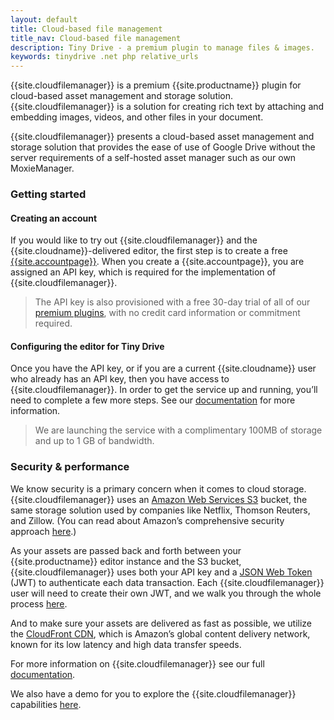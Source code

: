 ```yaml
---
layout: default
title: Cloud-based file management
title_nav: Cloud-based file management
description: Tiny Drive - a premium plugin to manage files & images.
keywords: tinydrive .net php relative_urls
---
```


{{site.cloudfilemanager}} is a premium {{site.productname}} plugin for cloud-based asset management and storage solution. {{site.cloudfilemanager}} is a solution for creating rich text by attaching and embedding images, videos, and other files in your document.

{{site.cloudfilemanager}} presents a cloud-based asset management and storage solution that provides the ease of use of Google Drive without the server requirements of a self-hosted asset manager such as our own MoxieManager.

### Getting started

#### Creating an account

If you would like to try out {{site.cloudfilemanager}} and the {{site.cloudname}}-delivered editor, the first step is to create a free [{{site.accountpage}}](https://www.tiny.cloud/download/).  When you create a {{site.accountpage}}, you are assigned an API key, which is required for the implementation of {{site.cloudfilemanager}}.

> The API key is also provisioned with a free 30-day trial of all of our [premium plugins]({{site.cloudextensions}}), with no credit card information or commitment required.

#### Configuring the editor for Tiny Drive

Once you have the API key, or if you are a current {{site.cloudname}} user who already has an API key, then you have access to {{site.cloudfilemanager}}.  In order to get the service up and running, you’ll need to complete a few more steps. See our [documentation]({{site.baseurl}}/tinydrive/) for more information.

> We are launching the service with a complimentary 100MB of storage and up to 1 GB of bandwidth.

### Security & performance

We know security is a primary concern when it comes to cloud storage.  {{site.cloudfilemanager}} uses an [Amazon Web Services S3](https://aws.amazon.com/s3/) bucket, the same storage solution used by companies like Netflix, Thomson Reuters, and Zillow.  (You can read about Amazon’s comprehensive security approach [here](https://aws.amazon.com/security/).)

As your assets are passed back and forth between your {{site.productname}} editor instance and the S3 bucket, {{site.cloudfilemanager}} uses both your API key and a [JSON Web Token](https://jwt.io/introduction/) (JWT) to authenticate each data transaction.  Each {{site.cloudfilemanager}} user will need to create their own JWT, and we walk you through the whole process [here]({{site.baseurl}}/tinydrive/jwt-authentication/).

And to make sure your assets are delivered as fast as possible, we utilize the [CloudFront CDN](https://aws.amazon.com/cloudfront/), which is Amazon’s global content delivery network, known for its low latency and high data transfer speeds.

For more information on {{site.cloudfilemanager}} see our full [documentation]({{site.baseurl}}/tinydrive/).

We also have a demo for you to explore the {{site.cloudfilemanager}} capabilities [here]({{site.baseurl}}/tinydrive/introduction/#demo).
